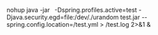 nohup java -jar &nbsp;-Dspring.profiles.active=test -Djava.security.egd=file:/dev/./urandom&nbsp;test.jar&nbsp;--spring.config.location=/test.yml &gt; /test.log 2&gt;&amp;1 &amp;